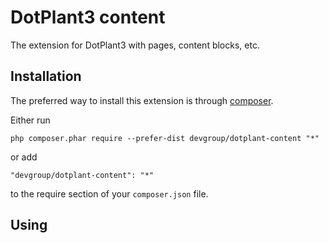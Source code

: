 DotPlant3 content
=================

The extension for DotPlant3 with pages, content blocks, etc.

Installation
------------

The preferred way to install this extension is through [composer](http://getcomposer.org/download/).

Either run

```
php composer.phar require --prefer-dist devgroup/dotplant-content "*"
```

or add

```
"devgroup/dotplant-content": "*"
```

to the require section of your `composer.json` file.


Using
-----
